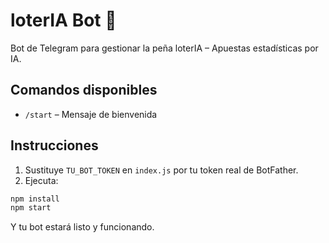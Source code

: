 # loterIA Bot 🤖

Bot de Telegram para gestionar la peña loterIA – Apuestas estadísticas por IA.

## Comandos disponibles
- `/start` – Mensaje de bienvenida

## Instrucciones

1. Sustituye `TU_BOT_TOKEN` en `index.js` por tu token real de BotFather.
2. Ejecuta:

```bash
npm install
npm start
```

Y tu bot estará listo y funcionando.
